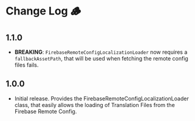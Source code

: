 # Change Log 🪵

## 1.1.0

* **BREAKING**: `FirebaseRemoteConfigLocalizationLoader` now requires a `fallbackAssetPath`, that will be used when fetching the remote config files fails.

## 1.0.0

* Initial release. Provides the FirebaseRemoteConfigLocalizationLoader class, that easily allows the loading of Translation Files from the Firebase Remote Config.
